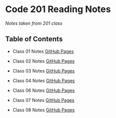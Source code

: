 # Code 201 Reading Notes

*Notes taken from 201 class*

## Table of Contents

* Class 01 Notes [GitHub Pages](https://github.com/Rahzae/Rahzae.201notes.github.io/blob/922b82730546c8da6784511cd2aae651a60fde17/Class01.md)

* Class 02 Notes [GitHub Pages](https://github.com/Rahzae/Rahzae.201notes.github.io/blob/5a317675a790160245d5c8bf53d16f84ae2d7796/Class-02.md)

* Class 03 Notes [GitHub Pages](https://github.com/Rahzae/Rahzae.201notes.github.io/blob/1d7e9bfd946797337220a184892a7795d01186e5/Class03.md)

* Class 04 Notes [GitHub Pages](https://github.com/Rahzae/Rahzae.201notes.github.io/blob/856d7796a7c84bb8b2f4a93d4af0adba5158ec29/Class04.md)

* Class 06 Notes [GitHub Pages](https://github.com/Rahzae/Rahzae.201notes.github.io/blob/1ac0771516eb051b3cb5a04dd3254bdacf34ca7e/Class06.md)

* Class 07 Notes [GitHub Pages](https://github.com/Rahzae/Rahzae.201notes.github.io/blob/40a375e6d171dcb11341e25ed9ef14d579ac494b/Code07.md)

* Class 08 Notes [GitHub Pages](https://github.com/Rahzae/Rahzae.201notes.github.io/blob/40a375e6d171dcb11341e25ed9ef14d579ac494b/Class08.md)
